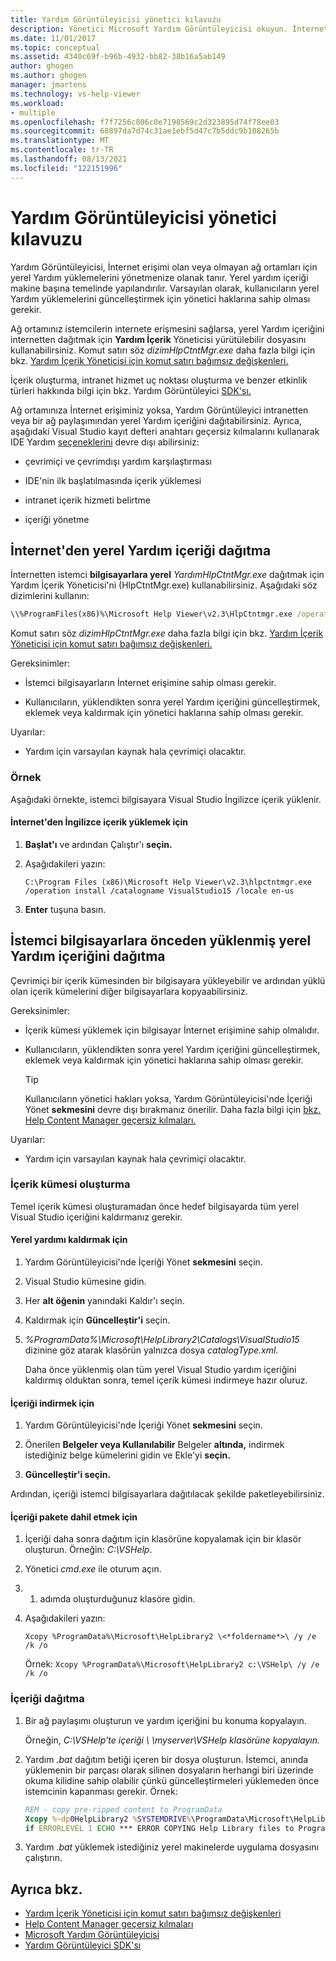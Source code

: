 ```yaml
---
title: Yardım Görüntüleyicisi yönetici kılavuzu
description: Yönetici Microsoft Yardım Görüntüleyicisi okuyun. İnternet'den yerel Yardım içeriği dağıtın veya istemci bilgisayarlara önceden yüklenmiş yerel Yardım içeriğini dağıtın.
ms.date: 11/01/2017
ms.topic: conceptual
ms.assetid: 4340c69f-b96b-4932-bb82-38b16a5ab149
author: ghogen
ms.author: ghogen
manager: jmartens
ms.technology: vs-help-viewer
ms.workload:
- multiple
ms.openlocfilehash: f7f7256c806c0e7198569c2d323895d74f78ee03
ms.sourcegitcommit: 68897da7d74c31ae1ebf5d47c7b5ddc9b108265b
ms.translationtype: MT
ms.contentlocale: tr-TR
ms.lasthandoff: 08/13/2021
ms.locfileid: "122151996"
---
```

# <a name="help-viewer-administrator-guide"></a>Yardım Görüntüleyicisi yönetici kılavuzu

Yardım Görüntüleyicisi, İnternet erişimi olan veya olmayan ağ ortamları için yerel Yardım yüklemelerini yönetmenize olanak tanır. Yerel yardım içeriği makine başına temelinde yapılandırılır. Varsayılan olarak, kullanıcıların yerel Yardım yüklemelerini güncelleştirmek için yönetici haklarına sahip olması gerekir.

Ağ ortamınız istemcilerin internete erişmesini sağlarsa, yerel Yardım içeriğini internetten dağıtmak için **Yardım İçerik** Yöneticisi yürütülebilir dosyasını kullanabilirsiniz. Komut satırı söz *dizimHlpCtntMgr.exe* daha fazla bilgi için bkz. [Yardım İçerik Yöneticisi için komut satırı bağımsız değişkenleri.](../help-viewer/command-line-arguments.md)

İçerik oluşturma, intranet hizmet uç noktası oluşturma ve benzer etkinlik türleri hakkında bilgi için bkz. Yardım Görüntüleyici [SDK'sı.](../extensibility/internals/microsoft-help-viewer-sdk.md)

Ağ ortamınıza İnternet erişiminiz yoksa, Yardım Görüntüleyici intranetten veya bir ağ paylaşımından yerel Yardım içeriğini dağıtabilirsiniz. Ayrıca, aşağıdaki Visual Studio kayıt defteri anahtarı geçersiz kılmalarını kullanarak IDE Yardım [seçeneklerini](../help-viewer/behavior-overrides.md) devre dışı abilirsiniz:

- çevrimiçi ve çevrimdışı yardım karşılaştırması

- IDE'nin ilk başlatılmasında içerik yüklemesi

- intranet içerik hizmeti belirtme

- içeriği yönetme

## <a name="deploy-local-help-content-from-the-internet"></a>İnternet'den yerel Yardım içeriği dağıtma

İnternetten istemci **bilgisayarlara yerel** *YardımHlpCtntMgr.exe* dağıtmak için Yardım İçerik Yöneticisi'ni (HlpCtntMgr.exe) kullanabilirsiniz. Aşağıdaki söz dizimlerini kullanın:

```cmd
\\%ProgramFiles(x86)%\Microsoft Help Viewer\v2.3\HlpCtntmgr.exe /operation \<*name*> /catalogname \<*catalog name*> /locale \<*locale*>
```

Komut satırı söz *dizimHlpCtntMgr.exe* daha fazla bilgi için bkz. [Yardım İçerik Yöneticisi için komut satırı bağımsız değişkenleri.](../help-viewer/command-line-arguments.md)

Gereksinimler:

- İstemci bilgisayarların İnternet erişimine sahip olması gerekir.

- Kullanıcıların, yüklendikten sonra yerel Yardım içeriğini güncelleştirmek, eklemek veya kaldırmak için yönetici haklarına sahip olması gerekir.

Uyarılar:

- Yardım için varsayılan kaynak hala çevrimiçi olacaktır.

### <a name="example"></a>Örnek

Aşağıdaki örnekte, istemci bilgisayara Visual Studio İngilizce içerik yüklenir.

#### <a name="to-install-english-content-from-the-internet"></a>İnternet'den İngilizce içerik yüklemek için

1. **Başlat'ı** ve ardından Çalıştır'ı **seçin.**

2. Aşağıdakileri yazın:

     `C:\Program Files (x86)\Microsoft Help Viewer\v2.3\hlpctntmgr.exe /operation install /catalogname VisualStudio15 /locale en-us`

3.  **Enter** tuşuna basın.

## <a name="deploy-pre-installed-local-help-content-on-client-computers"></a>İstemci bilgisayarlara önceden yüklenmiş yerel Yardım içeriğini dağıtma

Çevrimiçi bir içerik kümesinden bir bilgisayara yükleyebilir ve ardından yüklü olan içerik kümelerini diğer bilgisayarlara kopyaabilirsiniz.

Gereksinimler:

- İçerik kümesi yüklemek için bilgisayar İnternet erişimine sahip olmalıdır.

- Kullanıcıların, yüklendikten sonra yerel Yardım içeriğini güncelleştirmek, eklemek veya kaldırmak için yönetici haklarına sahip olması gerekir.

    > [!TIP]
    > Kullanıcıların yönetici hakları yoksa, Yardım Görüntüleyicisi'nde İçeriği Yönet **sekmesini** devre dışı bırakmanız önerilir. Daha fazla bilgi için [bkz. Help Content Manager geçersiz kılmaları.](../help-viewer/behavior-overrides.md)

Uyarılar:

- Yardım için varsayılan kaynak hala çevrimiçi olacaktır.

### <a name="create-the-content-set"></a>İçerik kümesi oluşturma

Temel içerik kümesi oluşturamadan önce hedef bilgisayarda tüm yerel Visual Studio içeriğini kaldırmanız gerekir.

#### <a name="to-uninstall-local-help"></a>Yerel yardımı kaldırmak için

1. Yardım Görüntüleyicisi'nde İçeriği Yönet **sekmesini** seçin.

2. Visual Studio kümesine gidin.

3. Her **alt öğenin** yanındaki Kaldır'ı seçin.

4. Kaldırmak için **Güncelleştir'i** seçin.

5. *%ProgramData%\Microsoft\HelpLibrary2\Catalogs\VisualStudio15* dizinine göz atarak klasörün yalnızca dosya *catalogType.xml.*

   Daha önce yüklenmiş olan tüm yerel Visual Studio yardım içeriğini kaldırmış olduktan sonra, temel içerik kümesi indirmeye hazır oluruz.

#### <a name="to-download-the-content"></a>İçeriği indirmek için

1. Yardım Görüntüleyicisi'nde İçeriği Yönet **sekmesini** seçin.

2. Önerilen **Belgeler veya Kullanılabilir** Belgeler **altında,** indirmek istediğiniz belge kümelerini gidin ve Ekle'yi **seçin.**

3. **Güncelleştir'i seçin.**

Ardından, içeriği istemci bilgisayarlara dağıtılacak şekilde paketleyebilirsiniz.

#### <a name="to-package-the-content"></a>İçeriği pakete dahil etmek için

1. İçeriği daha sonra dağıtım için klasörüne kopyalamak için bir klasör oluşturun. Örneğin: *C:\VSHelp*.

2. Yönetici *cmd.exe* ile oturum açın.

3. 1. adımda oluşturduğunuz klasöre gidin.

4. Aşağıdakileri yazın:

     `Xcopy %ProgramData%\Microsoft\HelpLibrary2 \<*foldername*>\ /y /e /k /o`

     Örnek: `Xcopy %ProgramData%\Microsoft\HelpLibrary2 c:\VSHelp\ /y /e /k /o`

### <a name="deploy-the-content"></a>İçeriği dağıtma

1. Bir ağ paylaşımı oluşturun ve yardım içeriğini bu konuma kopyalayın.

     Örneğin, *C:\VSHelp'te içeriği* *\\ \myserver\VSHelp klasörüne kopyalayın.*

2. Yardım *.bat* dağıtım betiği içeren bir dosya oluşturun. İstemci, anında yüklemenin bir parçası olarak silinen dosyaların herhangi biri üzerinde okuma kilidine sahip olabilir çünkü güncelleştirmeleri yüklemeden önce istemcinin kapanması gerekir. Örnek:

    ```cmd
    REM - copy pre-ripped content to ProgramData
    Xcopy %~dp0HelpLibrary2 %SYSTEMDRIVE%\ProgramData\Microsoft\HelpLibrary2\ /y /e /k /o
    if ERRORLEVEL 1 ECHO *** ERROR COPYING Help Library files to ProgramData (%ERRORLEVEL%)
    ```

3. Yardım *.bat* yüklemek istediğiniz yerel makinelerde uygulama dosyasını çalıştırın.

## <a name="see-also"></a>Ayrıca bkz.

- [Yardım İçerik Yöneticisi için komut satırı bağımsız değişkenleri](../help-viewer/command-line-arguments.md)
- [Help Content Manager geçersiz kılmaları](../help-viewer/behavior-overrides.md)
- [Microsoft Yardım Görüntüleyicisi](../help-viewer/overview.md)
- [Yardım Görüntüleyici SDK'sı](../extensibility/internals/microsoft-help-viewer-sdk.md)